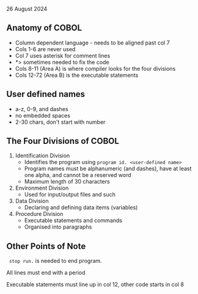 26 August 2024

## Anatomy of COBOL

- Column dependent language - needs to be aligned past col 7
- Cols 1-6 are never used
- Col 7 uses asterisk for comment lines
- *> sometimes needed to fix the code
- Cols 8-11 (Area A) is where compiler looks for the four divisions
- Cols 12-72 (Area B) is the executable statements

## User defined names
- a-z, 0-9, and dashes
- no embedded spaces
- 2-30 chars, don't start with number

## The Four Divisions of COBOL

1. Identification Division
    - Identifies the program using ``program id. <user-defined name>``
    - Program names must be alphanumeric (and dashes), have at least one alpha, and cannot be a reserved word
    - Maximum length of 30 characters
2. Environment Division
    - Used for input/output files and such
3. Data Division
    - Declaring and defining data items (variables)
4. Procedure Division
    - Executable statements and commands
    - Organised into paragraphs

## Other Points of Note
`` stop run.`` is needed to end program.

All lines must end with a period

Executable statements must line up in col 12, other code starts in col 8
